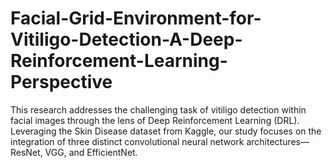 # Facial-Grid-Environment-for-Vitiligo-Detection-A-Deep-Reinforcement-Learning-Perspective
This research addresses the challenging task of vitiligo detection within facial images through the lens of Deep Reinforcement Learning (DRL). Leveraging the Skin Disease dataset from Kaggle, our study focuses on the integration of three distinct convolutional neural network architectures—ResNet, VGG, and EfficientNet.
